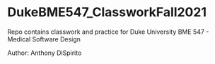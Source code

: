 # DukeBME547_ClassworkFall2021
Repo contains classwork and practice for Duke University BME 547 - Medical Software Design

Author: Anthony DiSpirito
